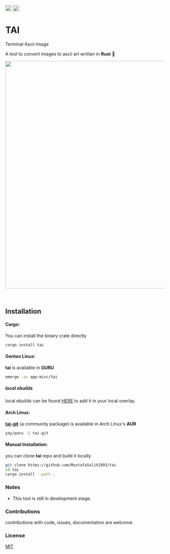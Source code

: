 [<img alt="github" src="https://img.shields.io/static/v1?label=github&message=tai&color=acb0d0&logo=Github&style=flat-square&logoColor=a9b1d6" height="20">](https://github.com/MustafaSalih1993/tai)
[<img alt="crates" src="https://img.shields.io/crates/v/tai?logo=rust&logoColor=a9b1d6&style=flat-square&color=fc8d62" height="20">](https://crates.io/crates/tai)

# TAI
Terminal Ascii Image

A tool to convert images to ascii art written in **Rust** 🦀

<p>
<img width="720px" align="center" src="./screenshots/1.gif"/>
</p><br/>

## Installation
#### Cargo:
You can install the binary crate directly
```sh
cargo install tai
```
#### Gentoo Linux:
**tai** is available in **GURU**
```sh
emerge -av app-misc/tai
```
##### local ebuilds
local ebuilds can be found [HERE](https://github.com/MustafaSalih1993/tai-ebuilds) to add it in your local overlay.
</br>
#### Arch Linux:
**[tai-git](https://aur.archlinux.org/packages/tai-git)** (a community package) is available in Arch Linux's **AUR**
```sh
yay/paru -S tai-git
```
#### Manual Installation:
you can clone **tai** repo and build it locally
```sh
git clone https://github.com/MustafaSalih1993/tai
cd tai
cargo install --path .
```

### Notes
* This tool is still in development stage.


### Contributions
contributions with code, issues, documentation are welcome.

### License
[MIT](https://mit-license.org/)
